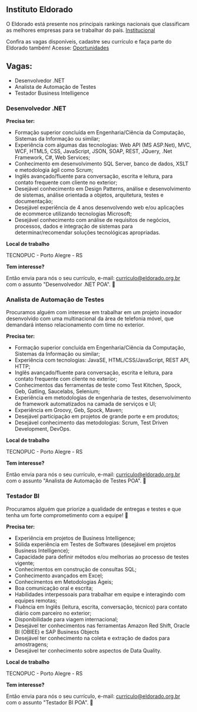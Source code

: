 
## Instituto Eldorado


O Eldorado está presente nos principais rankings nacionais que classificam as melhores empresas para se trabalhar do país. [Institucional]( http://www9.eldorado.org.br)

Confira as vagas disponíveis, cadastre seu currículo e faça parte do Eldorado também! Acesse: [Oportunidades]( http://www9.eldorado.org.br/carreira/)


## Vagas:

* Desenvolvedor .NET
* Analista de Automação de Testes
* Testador Business Intelligence



### Desenvolvedor .NET


**Precisa ter:**

- Formação superior concluída em Engenharia/Ciência da Computação, Sistemas da Informação ou similar;
- Experiência com algumas das tecnologias: Web API (MS ASP.Net), MVC, WCF, HTML5, CSS, JavaScript, JSON, SOAP, REST, JQuery, .Net Framework, C#, Web Services;
- Conhecimento em desenvolvimento SQL Server, banco de dados, XSLT e metodologia ágil como Scrum;
- Inglês avançado/fluente para conversação, escrita e leitura, para contato frequente com cliente no exterior;
- Desejável conhecimento em Design Patterns, análise e desenvolvimento de sistemas, análise orientada a objetos, arquitetura, testes e documentação;
- Desejável experiência de 4 anos desenvolvendo web e/ou aplicações de ecommerce utilizando tecnologias Microsoft;
- Desejável conhecimento com análise de requisitos de negócios, processos, dados e integração de sistemas para determinar/recomendar soluções tecnológicas apropriadas.

**Local de trabalho**

TECNOPUC - Porto Alegre - RS

**Tem interesse?**

Então envia para nós o seu currículo, e-mail: [curriculo@eldorado.org.br](mailto:curriculo@eldorado.org.br) com o assunto "Desenvolvedor .NET POA". :e-mail:



### Analista de Automação de Testes

 Procuramos alguém com interesse em trabalhar em um projeto inovador desenvolvido com uma multinacional da área de telefonia móvel, que demandará intenso relacionamento com time no exterior.

**Precisa ter:**

- Formação superior concluída em Engenharia/Ciência da Computação, Sistemas da Informação ou similar;
- Experiência com tecnologias: JavaSE, HTML/CSS/JavaScript, REST API, HTTP;
- Inglês avançado/fluente para conversação, escrita e leitura, para contato frequente com cliente no exterior;
- Conhecimentos das ferramentas de teste como Test Kitchen, Spock, Geb, Gatling, Saucelabs, Selenium;
- Experiência em metodologias de engenharia de testes, desenvolvimento de framework automatizados na camada de serviços e UI;
- Experiência em Groovy, Geb, Spock, Maven;
- Desejável participação em projetos de grande porte e em produtos; 
- Desejável conhecimento das metodologias: Scrum, Test Driven Development, DevOps. 

**Local de trabalho**

TECNOPUC - Porto Alegre - RS

**Tem interesse?**

Então envia para nós o seu currículo, e-mail: [curriculo@eldorado.org.br](mailto:curriculo@eldorado.org.br) com o assunto "Analista de Automação de Testes POA". :e-mail:



### Testador BI

Procuramos alguém que priorize a qualidade de entregas e testes e que tenha um forte comprometimento com a equipe! :muscle:

**Precisa ter:**

- Experiência em projetos de Business Intelligence;
- Sólida experiência em Testes de Softwares (desejável em projetos Business Intelligence);
- Capacidade para definir métodos e/ou melhorias ao processo de testes vigente;
- Conhecimentos em construção de consultas SQL;
- Conhecimento avançados em Excel;
- Conhecimentos em Metodologias Ágeis;
- Boa comunicação oral e escrita;
- Habilidades interpessoais para trabalhar em equipe e interagindo com equipes remotas;
- Fluência em Inglês (leitura, escrita, conversação, técnico) para contato diário com parceiro no exterior;
- Disponibilidade para viagem internacional; 
- Desejável ter conhecimentos nas ferramentas Amazon Red Shift, Oracle BI (OBIEE) e SAP Business Objects
- Desejável ter conhecimento na coleta e extração de dados para amostragens;
- Desejável ter conhecimento sobre aspectos de Data Quality.

**Local de trabalho**

TECNOPUC - Porto Alegre - RS

**Tem interesse?**

Então envia para nós o seu currículo, e-mail: [curriculo@eldorado.org.br](mailto:curriculo@eldorado.org.br) com o assunto "Testador BI POA". :e-mail:
